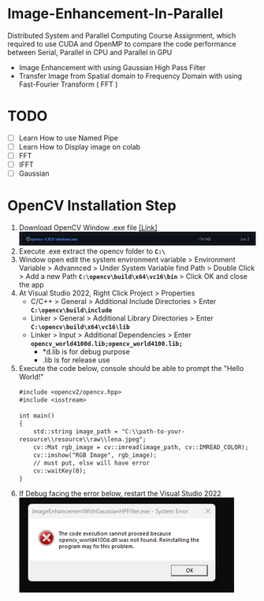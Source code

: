 # Image-Enhancement-In-Parallel
Distributed System and Parallel Computing Course Assignment, which required to use CUDA and OpenMP to compare the code performance between Serial, Parallel in CPU and Parallel in GPU

- Image Enhancement with using Gaussian High Pass Filter
- Transfer Image from Spatial domain to Frequency Domain with using Fast-Fourier Transform ( FFT ) 


# TODO
- [ ] Learn How to use Named Pipe
- [ ] Learn How to Display image on colab 
- [ ] FFT
- [ ] IFFT
- [ ] Gaussian

# OpenCV Installation Step 
1. Download OpenCV Window .exe file [[Link]](https://github.com/opencv/opencv/releases/tag/4.10.0)<br/>
    ![alt text](readmeImage/image.png)
2. Execute .exe extract the opencv folder to <code><b>C:\ </b></code>
3. Window open edit the system environment variable > Environment Variable > Advannced > Under System Variable find Path > Double Click > Add a new Path <code>**C:\opencv\build\x64\vc16\bin**</code> > Click OK and close the app
4. At Visual Studio 2022, Right Click Project > Properties 
    - C/C++ > General > Additional Include Directories > Enter <code>**C:\opencv\build\include**</code>
    - Linker > General > Additional Library Directories > Enter <code>**C:\opencv\build\x64\vc16\lib**</code>
    - Linker > Input > Additional Dependencies > Enter <code>**opencv_world4100d.lib;opencv_world4100.lib;**</code>
        - *d.lib is for debug purpose 
        - .lib is for release use 
5. Execute the code below, console should be able to prompt the "Hello World!"
    ```
    #include <opencv2/opencv.hpp>
    #include <iostream>

    int main()
    {
        std::string image_path = "C:\\path-to-your-resource\\resource\\raw\\lena.jpeg";
        cv::Mat rgb_image = cv::imread(image_path, cv::IMREAD_COLOR);
        cv::imshow("RGB Image", rgb_image);
        // must put, else will have error 
        cv::waitKey(0);
    }
    ```
6. If Debug facing the error below, restart the Visual Studio 2022 <br/>
    ![alt text](readmeImage/image-1.png)